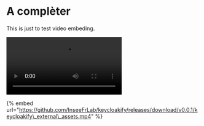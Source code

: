 # A complèter

This is just to test video embeding. 

![](https://minio.lab.sspcloud.fr/jgarrone/keycloakify_external_assets.mp4)



{% embed url="https://github.com/InseeFrLab/keycloakify/releases/download/v0.0.1/keycloakify\_external\_assets.mp4" %}





